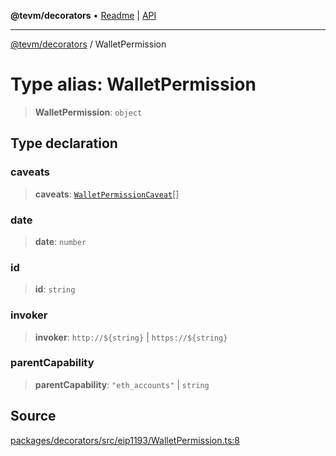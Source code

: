 **@tevm/decorators** • [Readme](../README.md) \| [API](../globals.md)

***

[@tevm/decorators](../README.md) / WalletPermission

# Type alias: WalletPermission

> **WalletPermission**: `object`

## Type declaration

### caveats

> **caveats**: [`WalletPermissionCaveat`](WalletPermissionCaveat.md)[]

### date

> **date**: `number`

### id

> **id**: `string`

### invoker

> **invoker**: ```http://${string}``` \| ```https://${string}```

### parentCapability

> **parentCapability**: `"eth_accounts"` \| `string`

## Source

[packages/decorators/src/eip1193/WalletPermission.ts:8](https://github.com/evmts/tevm-monorepo/blob/main/packages/decorators/src/eip1193/WalletPermission.ts#L8)
